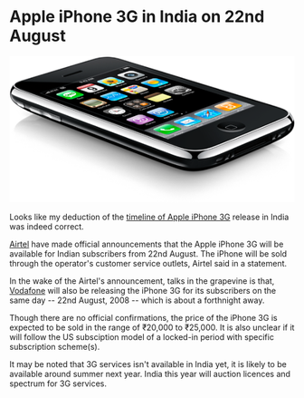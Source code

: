 # Apple iPhone 3G in India on 22nd August

<img class="medium" src="/static/2008/iphone-3g.png" alt="Apple iPhone 3G" loading="lazy">

Looks like my deduction of the <a href="/2008/iphone-3g-is-it-coming-soon-to-india/">timeline of Apple iPhone 3G</a> release in India was indeed correct.

<a href="http://www.airtel.in/">Airtel</a> have made official announcements that the Apple iPhone 3G will be available for Indian subscribers from 22nd August. The iPhone will be  sold through the operator's customer service outlets, Airtel said in a statement. 

In the wake of the Airtel's announcement, talks in the grapevine is that, <a href="http://www.vodafone.in">Vodafone</a> will also be releasing the iPhone 3G for its subscribers on the same day -- 22nd August, 2008 -- which is about a forthnight away.

Though there are no official confirmations, the price of the iPhone 3G is expected to be sold in the range of ₹20,000 to ₹25,000. It is also unclear if it will follow the US subsciption model of a locked-in period with specific subscription scheme(s).

It may be noted that 3G services isn't available in India yet, it is likely to be available around summer next year. India this year will auction licences and spectrum for 3G services.

